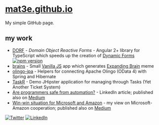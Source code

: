 # [mat3e.github.io](https://mat3e.github.io)
My simple GitHub page.

## my work

- [DORF](https://mat3e.github.io/dorf) - _Domain Object Reactive Forms_ - Angular 2+ library for TypeScript which speeds up the creation of [Dynamic Forms](https://angular.io/docs/ts/latest/cookbook/dynamic-form.html) [![npm version](https://img.shields.io/npm/v/dorf.svg)](https://www.npmjs.com/package/dorf)
- [brains](https://mat3e.github.io/brains/) - Small [Vanilla JS](http://vanilla-js.com/) app which generates [Expanding Brain](http://knowyourmeme.com/memes/expanding-brain) meme
- [olingo-jpa](https://github.com/mat3e/olingo-jpa) - Helpers for connecting Apache Olingo (OData 4) with Spring and Hibernate
- [TaskR](https://github.com/mat3e/taskr) - Demo JHipster application for managing through Tasks (Yet Another Ticket System)
- [Are programmers safe from automation?](https://www.linkedin.com/pulse/programmers-safe-from-automation-mateusz-chrzonstowski) - LinkedIn article; published also on [Medium](https://medium.com/@mat3e/are-programmers-safe-from-automation-9246fc1aa525)
- [Win-win situation for Microsoft and Amazon](https://www.linkedin.com/pulse/win-win-situation-microsoft-amazon-mateusz-chrzonstowski) - my view on Microsoft-Amazon cooperation; published also on [Medium](https://medium.com/@mat3e/win-win-situation-for-microsoft-and-amazon-2125c8ded199)

[![Twitter](https://twitter.com/favicon.ico)](https://twitter.com/_mat3e_)
[![LinkedIn](https://www.linkedin.com/favicon.ico)](https://www.linkedin.com/in/mateusz-chrzonstowski/)
